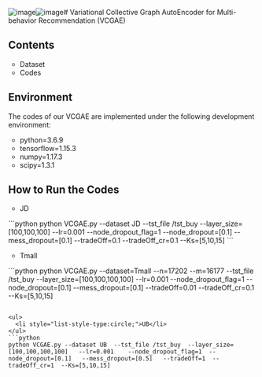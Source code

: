 ![image](https://github.com/YMADE8/VCGAE/assets/124166493/f44c4bbd-92ee-4ce0-b5c1-35813f5ee412)![image](https://github.com/YMADE8/VCGAE/assets/124166493/93a821b9-cd74-4147-a921-3e4930050790)# Variational Collective Graph AutoEncoder for Multi-behavior Recommendation (VCGAE)
## Contents
<ul>
  <li style="list-style-type:circle;"> Dataset
  <li style="list-style-type:circle;"> Codes
</ul>

## Environment
The codes of our VCGAE are implemented under the following development environment:
<ul>
  <li style="list-style-type:circle;">python=3.6.9</li>
  <li style="list-style-type:circle;">tensorflow=1.15.3</li>
  <li style="list-style-type:circle;">numpy=1.17.3</li>
  <li style="list-style-type:circle;">scipy=1.3.1</li>
</ul>


## How to Run the Codes
<ul>
  <li style="list-style-type:circle;">JD</li>
</ul>
```python
python VCGAE.py --dataset JD --tst_file /tst_buy  --layer_size=[100,100,100]   --lr=0.001  --node_dropout_flag=1  --node_dropout=[0.1]   --mess_dropout=[0.1]   --tradeOff=0.1  --tradeOff_cr=0.1    --Ks=[5,10,15]  
```

<ul>
  <li style="list-style-type:circle;">Tmall</li>
</ul>
```python
python VCGAE.py --dataset=Tmall --n=17202  --m=16177  --tst_file /tst_buy  --layer_size=[100,100,100,100]   --lr=0.001    --node_dropout_flag=1  --node_dropout=[0.1]   --mess_dropout=[0.1]   --tradeOff=0.01  --tradeOff_cr=0.1   --Ks=[5,10,15]

```

<ul>
  <li style="list-style-type:circle;">UB</li>
</ul>
```python
python VCGAE.py --dataset UB  --tst_file /tst_buy  --layer_size=[100,100,100,100]   --lr=0.001    --node_dropout_flag=1  --node_dropout=[0.1]   --mess_dropout=[0.5]   --tradeOff=1  --tradeOff_cr=1  --Ks=[5,10,15] 
```


<!--
## Partial results
The following table shows the recommendation performance of our VCGAE on JD, Tmall, and UB dataset.

|Algorithms|Dataset|Pre@10|Rec@10|HR@10|NDCG@10|
|:-|:-:|:-:|:-:|:-:|:-:|
|VCGAE|JD|0.0343|0.1444|0.1947|0.1095|
|VCGAE|Tmall|0.0014|0.0065| 0.0131| 0.0069|
|VCGAE|UB|0.0081 | 0.0457 | 0.0670| 0.0487 |
-->
